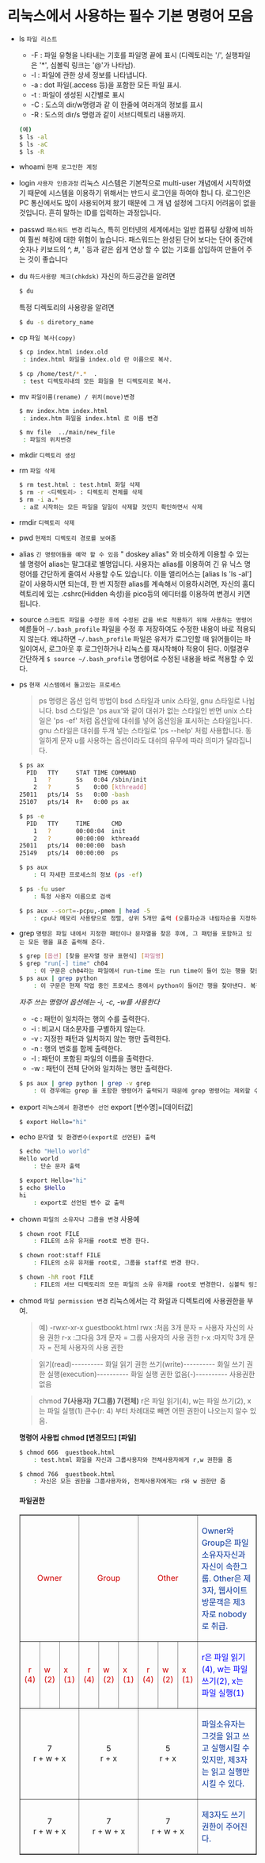 # 리눅스에서 사용하는 필수 기본 명령어 모음

- ls ``파일 리스트``
    - -F : 파일 유형을 나타내는 기호를 파일명 끝에 표시 (디렉토리는 '/', 실행파일은 '*', 심볼릭 링크는 '@'가 나타남).
    - -l  : 파일에 관한 상세 정보를 나타냅니다.
    - -a : dot 파일(.access 등)을 포함한 모든 파일 표시.
    - -t  : 파일이 생성된 시간별로 표시
    - -C : 도스의 dir/w명령과 같 이 한줄에 여러개의 정보를 표시
    - -R : 도스의 dir/s 명령과 같이 서브디렉토리 내용까지.
    ```bash
    (예)
    $ ls -al  
    $ ls -aC
    $ ls -R
    ```
- whoami ```현재 로그인한 계정```
- login ``사용자 인증과정``
    리눅스 시스템은 기본적으로 multi-user 개념에서 시작하였기 때문에 시스템을 이용하기 위해서는 반드시 로그인을 하여야 합니 다. 로그인은 PC 통신에서도 많이 사용되어져 왔기 때문에 그 개 념  설정에 그다지 어려움이 없을 것입니다. 흔히 말하는 ID를 입력하는 과정입니다. 
- passwd ``패스워드 변경``
    리눅스, 특히 인터넷의 세계에서는 일반 컴퓨팅 상황에 비하여 훨씬 해킹에 대한 위험이 높습니다. 패스워드는 완성된 단어 보다는 단어 중간에 숫자나 키보드의 ^, #, ' 등과 같은 쉽게 연상 할 수 없는 기호를 삽입하여 만들어 주는 것이 좋습니다
- du ``하드사용량 체크(chkdsk)``
    자신의 하드공간을 알려면
    ```bash
    $ du
    ```
    특정 디렉토리의 사용량을 알려면
    ```bash
    $ du -s diretory_name
    ```
- cp ``파일 복사(copy)``
    ```bash
    $ cp index.html index.old 
     : index.html 화일을 index.old 란 이름으로 복사.

    $ cp /home/test/*.*  . 
     : test 디렉토리내의 모든 화일을 현 디렉토리로 복사.
     ```
- mv ```파일이름(rename) / 위치(move)변경```
    ```bash
    $ mv index.htm index.html
     : index.htm 화일을 index.html 로 이름 변경

    $ mv file  ../main/new_file 
     : 파일의 위치변경
     ```
- mkdir ```디렉토리 생성```
- rm ```파일 삭제```
    ```bash
    $ rm test.html : test.html 화일 삭제
    $ rm -r <디렉토리> : 디렉토리 전체를 삭제
    $ rm -i a.* 
     : a로 시작하는 모든 파일을 일일이 삭제할 것인지 확인하면서 삭제 
    ```
- rmdir ```디렉토리 삭제```
- pwd ```현재의 디렉토리 경로를 보여줌```
- alias ```긴 명령어들을 예약 할 수 있음```
    " doskey alias" 와 비슷하게 이용할 수 있는 쉘 명령어 alias는 말그대로 별명입니다. 사용자는 alias를 이용하여 긴 유 닉스 명령어를 간단하게 줄여서 사용할 수도 있습니다. 
    이들 앨리어스는 [alias ls 'ls -al'] 같이 사용하시면 되는데, 한 번 지정한 alias를 계속해서 이용하시려면, 자신의 홈디렉토리에 있는 
    .cshrc(Hidden 속성)을 pico등의 에디터를 이용하여 변경시 키면 됩니다.
- source ```스크립트 파일을 수정한 후에 수정된 값을 바로 적용하기 위해 사용하는 명령어```
    예륻들어 ``~/.bash_profile`` 파일을 수정 후 저장하여도 수정한 내용이 바로 적용되지 않는다.
    왜냐하면 ``~/.bash_profile`` 파일은 유저가 로그인할 때 읽어들이는 파일이여서, 로그아웃 후 로그인하거나 리눅스를 재시작해야 적용이 된다.
    이럴경우 간단하게 ``$ source ~/.bash_profile`` 명령어로 수정된 내용을 바로 적용할 수 있다.
- ps ``현재 시스템에서 돌고있는 프로세스``
    > ps 명령은 옵션 입력 방법이 bsd 스타일과 unix 스타일, gnu 스타일로 나뉩니다. bsd 스타일은 'ps aux'와 같이 대쉬가 없는 스타일인 반면 unix 스타일은 'ps -ef' 처럼 옵션앞에 대쉬를 넣어 옵션임을 표시하는 스타일입니다. gnu 스타일은 대쉬를 두개 넣는 스타일로 'ps --help' 처럼 사용합니다. 동일하게 문자 u를 사용하는 옵션이라도 대쉬의 유무에 따라 의미가 달라집니다.
    ```bash
    $ ps ax 
      PID   TTY     STAT TIME COMMAND 
        1   ?       Ss   0:04 /sbin/init
        2   ?       S    0:00 [kthreadd]
    25011   pts/14  Ss   0:00 -bash
    25107   pts/14  R+   0:00 ps ax 

    $ ps -e 
      PID   TTY     TIME      CMD 
        1   ?       00:00:04  init 
        2   ?       00:00:00  kthreadd
    25011   pts/14  00:00:00  bash 
    25149   pts/14  00:00:00  ps

    $ ps aux
        : 더 자세한 프로세스의 정보 (ps -ef)
    
    $ ps -fu user
        : 특정 사용자 이름으로 검색
    
    $ ps aux --sort=-pcpu,-pmem | head -5
        : cpu나 메모리 사용량으로 정렬, 상위 5개만 출력 (오름차순과 내림차순을 지정하는 심볼은 '+', '-')
    ```
- grep ``명령은 파일 내에서 지정한 패턴이나 문자열을 찾은 후에, 그 패턴을 포함하고 있는 모든 행을 표준 출력해 준다.``
    ```bash
    $ grep [옵션] [찾을 문자열 정규 표현식] [파일명]
    $ grep "run[-] time" ch04
        : 이 구문은 ch04라는 파일에서 run-time 또는 run time이 들어 있는 행을 찾을 때 사용한다. 생물 데이터를 다루다보면 특정 유전자의 이름이 들어 있는 행 등 특정 키워드를 가진 행을 찾을 때 사용하면 된다.
    $ ps aux | grep python
        : 이 구문은 현재 작업 중인 프로세스 중에서 python이 들어간 행을 찾아낸다. 복잡한 프로세스 과정 중에서 현재 실행 중인 프로세스를 조회하는 ps 명령을 파이프 | 와 함께 사용하면 특정 이름을 가진 프로세스를 찾아낼 수 있게 된다.
    ```
     *자주 쓰는 명령어 옵션에는 -i, -c, -w를 사용한다*
    - -c : 패턴이 일치하는 행의 수를 출력한다.
    - -i : 비교시 대소문자를 구별하지 않는다.
    - -v : 지정한 패턴과 일치하지 않는 행만 출력한다.
    - -n : 행의 번호를 함께 출력한다.
    - -l : 패턴이 포함된 파일의 이름을 출력한다.
    - -w : 패턴이 전체 단어와 일치하는 행만 출력한다.
    ```bash
    $ ps aux | grep python | grep -v grep
        : 이 경우에는 grep 을 포함한 명령어가 출력되기 때문에 grep 명령어는 제외할 수가 있다.
    ```
- export ```리눅스에서 환경변수 선언```
    export [변수명]=[데이터값]
    ```bash
    $ export Hello="hi"
    ``` 
- echo ```문자열 및 환경변수(export로 선언된) 출력```
    ```bash
    $ echo "Hello world"
    Hello world
        : 단순 문자 출력

    $ export Hello="hi"
    $ echo $Hello
    hi
        : export로 선언된 변수 값 출력
    ```
- chown ```파일의 소유자나 그룹을 변경```
    사용예
    ```bash
    $ chown root FILE
        : FILE의 소유 유저를 root로 변경 한다.

    $ chown root:staff FILE
        : FILE의 소유 유저를 root로, 그룹을 staff로 변경 한다.

    $ chown -hR root FILE
        : FILE의 서브 디렉토리의 모든 파일의 소유 유저를 root로 변경한다. 심볼릭 링크의 권한까지 변경한다.
    ```
- chmod ```파일 permission 변경```
    리눅스에서는 각 화일과 디렉토리에 사용권한을 부여.
    
    >예) -rwxr-xr-x   guestbookt.html
    rwx  :처음 3개 문자 = 사용자 자신의 사용 권한
    r-x  :그다음 3개 문자 = 그룹 사용자의 사용 권한
    r-x  :마지막 3개 문자 = 전체 사용자의 사용 권한

    >읽기(read)---------- 화일 읽기 권한
    쓰기(write)---------- 화일 쓰기 권한
    실행(execution)---------- 화일 실행 권한
    없음(-)---------- 사용권한 없음

    >chmod **7(사용자) 7(그룹) 7(전체)**
    r은 파일 읽기(4), w는 파일 쓰기(2), x는 파일 실행(1)
    큰수(r: 4) 부터 차례대로 빼면 어떤 권한이 나오는지 알수 있음.

    **명령어 사용법**
    **chmod [변경모드] [파일]**
    ```bash
    $ chmod 666  guestbook.html
        : test.html 화일을 자신과 그룹사용자와 전체사용자에게 r,w 권한을 줌

    $ chmod 766  guestbook.html
        : 자신은 모든 권한을 그룹사용자와, 전체사용자에게는 r와 w 권한만 줌
    ```
    
    #### 파일권한

    <table cellspacing="0" bordercolordark="white" bordercolorlight="black" border="1" width="685">
    <tbody>
    <tr>
    <td colspan="3" width="38">
    <p align="center"><font color="#d00000">Owner</font></p></td>
    <td colspan="3" width="38">
    <p align="center"><font color="#d00000">Group</font></p></td>
    <td colspan="3" width="38">
    <p align="center"><font color="#d00000">Other</font></p></td>
    <td width="553">
    <p><font color="#003098">Owner와 Group은 파일소유자자신과 자신이 속한그룹. Other은 제3자, 웹사이트 
    방문객은 제3자로 nobody로 취급.</font></p></td></tr>
    <tr>
    <td width="10" halign="center">
    <p align="center"><font color="#d00000">r<br>(4)</font></p></td>
    <td width="10" halign="center">
    <p><font color="#d00000">w<br>(2)</font></p></td>
    <td width="10" halign="center">
    <p><font color="#d00000">x<br>(1)</font></p></td>
    <td width="10" halign="center">
    <p align="center"><font color="#d00000">r<br>(4)</font></p></td>
    <td width="10" halign="center">
    <p><font color="#d00000">w<br>(2)</font></p></td>
    <td width="10" halign="center">
    <p><font color="#d00000">x<br>(1)</font></p></td>
    <td width="10" halign="center">
    <p align="center"><font color="#d00000">r<br>(4)</font></p></td>
    <td width="10" halign="center">
    <p><font color="#d00000">w<br>(2)</font></p></td>
    <td width="10" halign="center">
    <p><font color="#d00000">x<br>(1)</font></p></td>
    <td width="553" halign="center">
    <p><font color="blue">r은 파일 읽기(4), w는 파일 쓰기(2), x는 파일 
    실행(1)</font></p></td></tr>
    <tr>
    <td colspan="3" width="38">
    <p align="center">7<br>r + w + x</p></td>
    <td colspan="3" width="38">
    <p align="center">5<br>r + x</p></td>
    <td colspan="3" width="38">
    <p align="center">5<br>r + x</p></td>
    <td width="553">
    <p><font color="#003098">파일소유자는 그것을 읽고 쓰고 실행시킬 수 
    있지만, 제3자는 읽고 실행만 시킬 수 있다.</font></p></td></tr>
    <tr>
    <td colspan="3" width="38">
    <p align="center">7<br>r + w + x</p></td>
    <td colspan="3" width="38">
    <p align="center">7<br>r + w + x</p></td>
    <td colspan="3" width="38">
    <p align="center">7<br>r + w + x</p></td>
    <td width="553">
    <p> <font color="#003098">제3자도 쓰기 권한이 주어진다.</font></p></td></tr></tbody></table>
